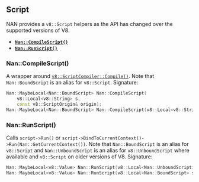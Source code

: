 ## Script
NAN provides a `v8::Script` helpers as the API has changed over the supported versions of V8.
 - <a href="#api_nan_compile_script"><b><code>Nan::CompileScript()</code></b></a>
 - <a href="#api_nan_run_script"><b><code>Nan::RunScript()</code></b></a>
<a name="api_nan_compile_script"></a>
### Nan::CompileScript()
A wrapper around [`v8::ScriptCompiler::Compile()`](https://v8docs.nodesource.com/node-8.11/da/da5/classv8_1_1_script_compiler.html#a93f5072a0db55d881b969e9fc98e564b).
Note that `Nan::BoundScript` is an alias for `v8::Script`.
Signature:
```c++
Nan::MaybeLocal<Nan::BoundScript> Nan::CompileScript(
    v8::Local<v8::String> s,
    const v8::ScriptOrigin& origin);
Nan::MaybeLocal<Nan::BoundScript> Nan::CompileScript(v8::Local<v8::String> s);
```
<a name="api_nan_run_script"></a>
### Nan::RunScript()
Calls `script->Run()` or `script->BindToCurrentContext()->Run(Nan::GetCurrentContext())`.
Note that `Nan::BoundScript` is an alias for `v8::Script` and `Nan::UnboundScript` is an alias for `v8::UnboundScript` where available and `v8::Script` on older versions of V8.
Signature:
```c++
Nan::MaybeLocal<v8::Value> Nan::RunScript(v8::Local<Nan::UnboundScript> script)
Nan::MaybeLocal<v8::Value> Nan::RunScript(v8::Local<Nan::BoundScript> script) 
```

